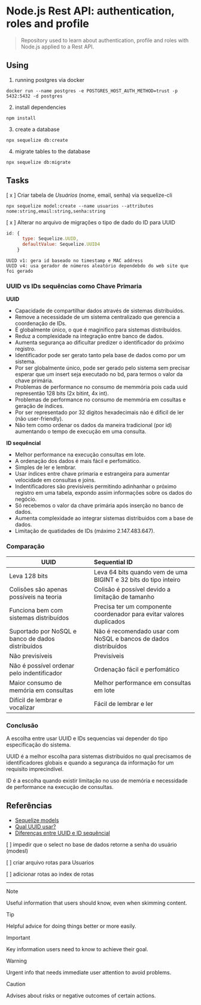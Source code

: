 # Node.js Rest API: authentication, roles and profile
> Repository used to learn about authentication, profile and roles with Node.js applied to a Rest API.


## Using

1. running postgres via docker
```shell
docker run --name postgres -e POSTGRES_HOST_AUTH_METHOD=trust -p 5432:5432 -d postgres
```

2. install dependencies
```
npm install
```

3. create a database
```
npx sequelize db:create
```

4. migrate tables to the database
```
npx sequelize db:migrate
```


## Tasks
[ x ] Criar tabela de _Usuários_ (nome, email, senha) via sequelize-cli
~~~shell
npx sequelize model:create --name usuarios --attributes nome:string,email:string,senha:string
~~~

[ x ] Alterar no arquivo de migrações o tipo de dado do ID para UUID
~~~javascript
id: {
      type: Sequelize.UUID,
      defaultValue: Sequelize.UUID4
    }
~~~
   
    UUID v1: gera id baseado no timestamp e MAC address
    UUID v4: usa gerador de números aleatório dependebdo do web site que foi gerado

  
  ### **UUID vs IDs sequências como Chave Primaria**
  
  **UUID**
  -  Capacidade de compartilhar dados através de sistemas distribuídos.
  -  Remove a necessidade de um sistema centralizado que gerencia a coordenação de IDs.
  -  É globalmente único, o que é maginifico para sistemas distribuídos.
  -  Reduz a complexidade na integração entre banco de dados.
  -  Aumenta segurança ao dificultar predizer o identificador do próximo registro.
  -  Identificador pode ser gerato tanto pela base de dados como por um sistema.
  -  Por ser globalmente único, pode ser gerado pelo sistema sem precisar esperar que um insert seja executado no bd, para termos o valor da chave primária.
  - Problemas de performance no consumo de memmória pois cada uuid representão 128 bits (2x bitint, 4x  int).
  - Problemas de performance no consumo de memmória em cosultas e geração de índices.
  - Por ser representado por 32 digitos hexadecimais não é dificil de ler (não user-friendly).
  - Não tem como ordenar os dados da maneira tradicional (por id) aumentando o tempo de execução em uma consulta.

  **ID sequêncial**
  - Melhor performance na execução consultas em lote.
  - A ordenação dos dados é mais fácil e perfomático.
  - Simples de ler e lembrar.
  - Usar índices entre chave primaria e estrangeira para aumentar velocidade em consultas e joins.
  - Indentificadores são previsíveis permitindo adinhanhar o próximo registro em uma tabela, expondo assim informações sobre os dados do negócio.
  - Só recebemos o valor da chave primária após inserção no banco de dados.
  - Aumenta complexidade ao integrar sistemas distribuidos com a base de dados.
  - Limitação de quatidades de IDs (máximo 2.147.483.647).

  ### Comparação

  | UUID	| Sequential ID |
  |-------|:--------------|
  | Leva 128 bits	| Leva 64 bits quando vem de uma BIGINT e 32 bits do tipo inteiro |
  | Colisões são apenas possíveis na teoria	| Colisão é possível devido a limitação de tamanho |
  | Funciona bem com sistemas distribuídos| Precisa ter um componente coordenador para evitar valores duplicados |
  | Suportado por NoSQL e banco de dados distribuídos	| Não é recomendado usar com NoSQL e bancos de dados distribuídos |
  | Não previsíveis	| Previsíveis |
  | Não é possível ordenar pelo indentificador | Ordenação fácil e perfomático |
  | Maior consumo de memória em consultas | Melhor performance em consultas em lote |
  | Difícil de lembrar e vocalizar | Fácil de lembrar e ler |

  ### Conclusão
  A escolha entre usar UUID e IDs sequencias vai depender do tipo especificação do sistema.
  
  UUID é a melhor escolha para sistemas distribuídos no qual precisamos de identificadores globais e quando a segurança da informação for um requisito imprecindível.
  
  ID é a escolha quando existir limitação no uso de memória e necessidade de performance na execução de consultas. 

  ## Referências 
  - [Sequelize models](https://sequelize.org/docs/v6/core-concepts/model-basics/#uuids)
  - [Qual UUID usar?](https://stackoverflow.com/questions/20342058/which-uuid-version-to-use)
  - [Diferenças entre UUID e ID sequêncial](https://www.baeldung.com/uuid-vs-sequential-id-as-primary-key)

[  ] impedir que o select no base de dados retorne a senha do usuário (modesl)

[  ] criar arquivo rotas para Usuarios

[  ] adicionar rotas ao index de rotas


----
> [!NOTE]
> Useful information that users should know, even when skimming content.

> [!TIP]
> Helpful advice for doing things better or more easily.

> [!IMPORTANT]
> Key information users need to know to achieve their goal.

> [!WARNING]
> Urgent info that needs immediate user attention to avoid problems.

> [!CAUTION]
> Advises about risks or negative outcomes of certain actions.